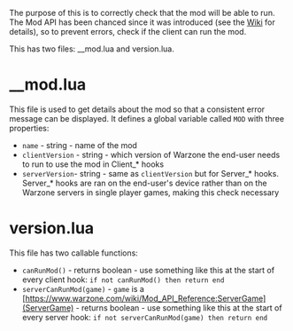 The purpose of this is to correctly check that the mod will be able to run. The Mod API has been chanced since it was introduced (see the [Wiki](https://www.warzone.com/wiki/Mod_API_Reference#Newer_API_features) for details), so to prevent errors, check if the client can run the mod.

This has two files: __mod.lua and version.lua.
# __mod.lua
This file is used to get details about the mod so that a consistent error message can be displayed. It defines a global variable called <code>MOD</code> with three properties:
* `name` - string - name of the mod
* `clientVersion` - string - which version of Warzone the end-user needs to run to use the mod in Client_* hooks
* `serverVersion`- string - same as `clientVersion` but for Server_* hooks. Server_* hooks are ran on the end-user's device rather than on the Warzone servers in single player games, making this check necessary
# version.lua
This file has two callable functions:
* `canRunMod()` - returns boolean - use something like this at the start of every client hook: `if not canRunMod() then return end`
* `serverCanRunMod(game)` - `game` is a [https://www.warzone.com/wiki/Mod_API_Reference:ServerGame](ServerGame)  - returns boolean - use something like this at the start of every server hook: `if not serverCanRunMod(game) then return end`
